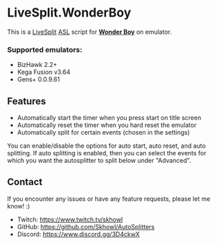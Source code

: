 # LiveSplit.WonderBoy
This is a [LiveSplit](http://livesplit.github.io) [ASL](https://github.com/LiveSplit/LiveSplit/blob/master/Documentation/Auto-Splitters.md) script for **[Wonder Boy](https://en.wikipedia.org/wiki/Wonder_Boy_(video_game))** on emulator.

### Supported emulators:
- BizHawk 2.2+
- Kega Fusion v3.64
- Gens+ 0.0.9.61

## Features
- Automatically start the timer when you press start on title screen
- Automatically reset the timer when you hard reset the emulator
- Automatically split for certain events (chosen in the settings)

You can enable/disable the options for auto start, auto reset, and auto splitting. If auto splitting is enabled, then you can select the events for which you want the autosplitter to split below under "Advanced".

## Contact
If you encounter any issues or have any feature requests, please let me know! :)
- Twitch: https://www.twitch.tv/skhowl
- GitHub: https://github.com/Skhowl/AutoSplitters
- Discord: https://www.discord.gg/3D4ckwX